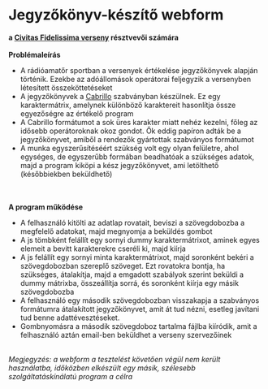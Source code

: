 <h1>Jegyzőkönyv-készítő webform</h1>
<b> a <a href="https://ha1kss.wordpress.com/cf-kiiras/">Civitas Fidelissima verseny</a> résztvevői számára</b>
<br/>
<br/>
<b>Problémaleírás</b>
<ul>
  <li>A rádióamatőr sportban a versenyek értékelése jegyzőkönyvek alapján történik. Ezekbe az adóállomások operátorai feljegyzik a versenyben létesített összeköttetéseket</li>
  <li>A jegyzőkönyvek a <a href="https://www.fsarc.org/qsoparty/cabrillo.htm">Cabrillo</a> szabványban készülnek. Ez egy karaktermátrix, amelynek különböző karaktereit hasonlítja össze egyezőségre az értékelő program</li>
  <li>A Cabrillo formátumot a sok üres karakter miatt nehéz kezelni, főleg az idősebb operátoroknak okoz gondot. Ők eddig papíron adták be a jegyzőkönyvet, amiből a rendezők gyártottak szabványos formátumot</li>
  <li>A munka egyszerűsítéséért szükség volt egy olyan felületre, ahol egységes, de egyszerűbb formában beadhatóak a szükséges adatok, majd a program kiköpi a kész jegyzőkönyvet, ami letölthető (későbbiekben beküldhető)</li>
</ul>

<br/>
<br/>
<b>A program működése</b>
<ul>
  <li>A felhasználó kitölti az adatlap rovatait, beviszi a szövegdobozba a megfelelő adatokat, majd megnyomja a beküldés gombot</li>
  <li>A js tömbként felállít egy sornyi dummy karaktermátrixot, aminek egyes elemeit a bevitt karakterekre cseréli ki, majd kiírja</li> 
  <li>A js felállít egy sornyi minta karaktermátrixot, majd soronként bekéri a szövegdobozban szereplő szöveget. Ezt rovatokra bontja, ha szükséges, átalakítja, majd a emgadott szabályok szerint beküldi a dummy mátrixba, összeállítja sorrá, és soronként kiírja egy másik szövegdobozba</li>
  <li>A felhasználó egy második szövegdobozban visszakapja a szabványos formátumra átalakított jegyzőkönyvet, amit át tud nézni, esetleg javítani tud benne adattévesztéseket.</li>
  <li> Gombnyomásra a második szövegdoboz tartalma fájlba kiíródik, amit a felhasználó aztán email-ben beküldhet a verseny szervezőinek</li>
</ul>
<br/>
<i>Megjegyzés: a webform a tesztelést követően végül nem került használatba, időközben elkészült egy másik, szélesebb szolgáltatáskínálatú program a célra</i> 
